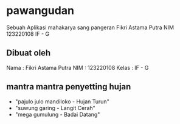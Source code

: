# pawangudan

Sebuah Aplikasi mahakarya sang pangeran Fikri Astama Putra NIM 123220108 IF - G

## Dibuat oleh

Nama   : Fikri Astama Putra
NIM    : 123220108
Kelas  : IF - G

## mantra mantra penyetting hujan
- "pajulo julo mandiloko - Hujan Turun"
- "suwung garing - Langit Cerah"
- "mega gumulung - Badai Datang"
